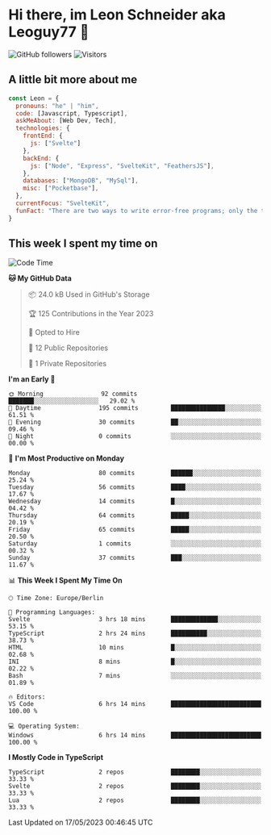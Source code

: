 # Hi there, im Leon Schneider aka Leoguy77 👋

![GitHub followers](https://img.shields.io/github/followers/leoguy77.svg?style=social&label=Followers) ![Visitors](https://visitor-badge.glitch.me/badge?page_id=leoguy77.leoguy77)

## A little bit more about me

```javascript
const Leon = {
  pronouns: "he" | "him",
  code: [Javascript, Typescript],
  askMeAbout: [Web Dev, Tech],
  technologies: {
    frontEnd: {
      js: ["Svelte"]
    },
    backEnd: {
      js: ["Node", "Express", "SvelteKit", "FeathersJS"],
    },
    databases: ["MongoDB", "MySql"],
    misc: ["Pocketbase"],
  },
  currentFocus: "SvelteKit",
  funFact: "There are two ways to write error-free programs; only the third one works"
}
```

## This week I spent my time on

<!--START_SECTION:waka-->
![Code Time](http://img.shields.io/badge/Code%20Time-28%20hrs%2048%20mins-blue)

**🐱 My GitHub Data** 

> 📦 24.0 kB Used in GitHub's Storage 
 > 
> 🏆 125 Contributions in the Year 2023
 > 
> 💼 Opted to Hire
 > 
> 📜 12 Public Repositories 
 > 
> 🔑 1 Private Repositories 
 > 
**I'm an Early 🐤** 

```text
🌞 Morning                92 commits          ███████░░░░░░░░░░░░░░░░░░   29.02 % 
🌆 Daytime                195 commits         ███████████████░░░░░░░░░░   61.51 % 
🌃 Evening                30 commits          ██░░░░░░░░░░░░░░░░░░░░░░░   09.46 % 
🌙 Night                  0 commits           ░░░░░░░░░░░░░░░░░░░░░░░░░   00.00 % 
```
📅 **I'm Most Productive on Monday** 

```text
Monday                   80 commits          ██████░░░░░░░░░░░░░░░░░░░   25.24 % 
Tuesday                  56 commits          ████░░░░░░░░░░░░░░░░░░░░░   17.67 % 
Wednesday                14 commits          █░░░░░░░░░░░░░░░░░░░░░░░░   04.42 % 
Thursday                 64 commits          █████░░░░░░░░░░░░░░░░░░░░   20.19 % 
Friday                   65 commits          █████░░░░░░░░░░░░░░░░░░░░   20.50 % 
Saturday                 1 commits           ░░░░░░░░░░░░░░░░░░░░░░░░░   00.32 % 
Sunday                   37 commits          ███░░░░░░░░░░░░░░░░░░░░░░   11.67 % 
```


📊 **This Week I Spent My Time On** 

```text
🕑︎ Time Zone: Europe/Berlin

💬 Programming Languages: 
Svelte                   3 hrs 18 mins       █████████████░░░░░░░░░░░░   53.15 % 
TypeScript               2 hrs 24 mins       ██████████░░░░░░░░░░░░░░░   38.73 % 
HTML                     10 mins             █░░░░░░░░░░░░░░░░░░░░░░░░   02.68 % 
INI                      8 mins              █░░░░░░░░░░░░░░░░░░░░░░░░   02.22 % 
Bash                     7 mins              ░░░░░░░░░░░░░░░░░░░░░░░░░   01.89 % 

🔥 Editors: 
VS Code                  6 hrs 14 mins       █████████████████████████   100.00 % 

💻 Operating System: 
Windows                  6 hrs 14 mins       █████████████████████████   100.00 % 
```

**I Mostly Code in TypeScript** 

```text
TypeScript               2 repos             ████████░░░░░░░░░░░░░░░░░   33.33 % 
Svelte                   2 repos             ████████░░░░░░░░░░░░░░░░░   33.33 % 
Lua                      2 repos             ████████░░░░░░░░░░░░░░░░░   33.33 % 
```




 Last Updated on 17/05/2023 00:46:45 UTC
<!--END_SECTION:waka-->
